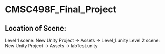 # CMSC498F_Final_Project

## Location of Scene: 
Level 1 scene: New Unity Project -> Assets -> Level_1.unity
Level 2 scene: New Unity Project -> Assets -> labTest.unity
